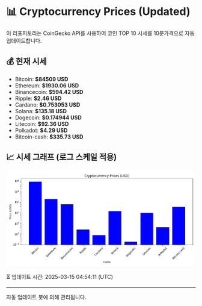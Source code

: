 
# 📊 Cryptocurrency Prices (Updated)

이 리포지토리는 CoinGecko API를 사용하여 코인 TOP 10 시세를 10분가격으로 자동 업데이트합니다.

## 💰 현재 시세
- Bitcoin: **$84509 USD**
- Ethereum: **$1930.06 USD**
- Binancecoin: **$594.42 USD**
- Ripple: **$2.46 USD**
- Cardano: **$0.753053 USD**
- Solana: **$135.18 USD**
- Dogecoin: **$0.174944 USD**
- Litecoin: **$92.36 USD**
- Polkadot: **$4.29 USD**
- Bitcoin-cash: **$335.73 USD**

## 📈 시세 그래프 (로그 스케일 적용)
![Crypto Prices](crypto_prices.png)

⏳ 업데이트 시간: 2025-03-15 04:54:11 (UTC)

---
자동 업데이트 봇에 의해 관리됩니다.
